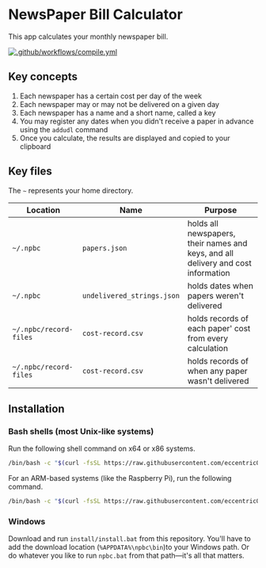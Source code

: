 # NewsPaper Bill Calculator

This app calculates your monthly newspaper bill.

[![.github/workflows/compile.yml](https://github.com/eccentricOrange/npbc/actions/workflows/compile.yml/badge.svg?branch=master)](https://github.com/eccentricOrange/npbc/actions/workflows/compile.yml)

## Key concepts
1. Each newspaper has a certain cost per day of the week
2. Each newspaper may or may not be delivered on a given day
3. Each newspaper has a name and a short name, called a key
4. You may register any dates when you didn't receive a paper in advance using the `addudl` command
5. Once you calculate, the results are displayed and copied to your clipboard

## Key files

The `~` represents your home directory.

| Location | Name | Purpose |
| -- | -- | -- |
| `~/.npbc` | `papers.json` | holds all newspapers, their names and keys, and all delivery and cost information |
| `~/.npbc` | `undelivered_strings.json` | holds dates when papers weren't delivered |
| `~/.npbc/record-files` | `cost-record.csv` | holds records of each paper' cost from every calculation |
| `~/.npbc/record-files` | `cost-record.csv` | holds records of when any paper wasn't delivered |

## Installation

### Bash shells (most Unix-like systems)

Run the following shell command on x64 or x86 systems.

```sh
/bin/bash -c "$(curl -fsSL https://raw.githubusercontent.com/eccentricOrange/npbc/master/install/install.sh)"
```

For an ARM-based systems (like the Raspberry Pi), run the following command.

```sh
/bin/bash -c "$(curl -fsSL https://raw.githubusercontent.com/eccentricOrange/npbc/master/install/piinstall.sh)"
```

### Windows
Download and run `install/install.bat` from this repository. You'll have to add the download location (`%APPDATA%\npbc\bin`)to your Windows path. Or do whatever you like to run `npbc.bat` from that path—it's all that matters.